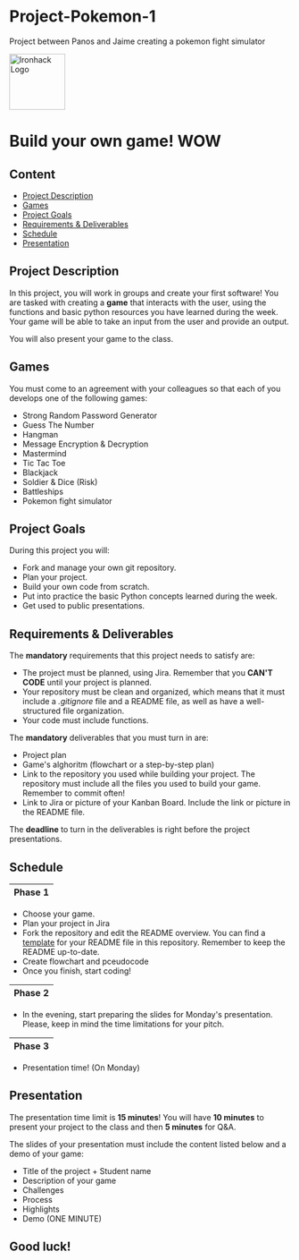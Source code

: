 # Project-Pokemon-1
Project between Panos and Jaime creating a pokemon fight simulator

<img src="https://bit.ly/2VnXWr2" alt="Ironhack Logo" width="100"/>

# Build your own game! WOW

## Content
- [Project Description](#project-description)
- [Games](#games)
- [Project Goals](#project-goals)
- [Requirements & Deliverables](#requirements-&-deliverables)
- [Schedule](#schedule)
- [Presentation](#presentation)

## Project Description
In this project, you will work in groups and create your first software!
You are tasked with creating a **game** that interacts with the user, using the functions and basic python resources you have learned during the week. Your game will be able to take an input from the user and provide an output. 

You will also present your game to the class. 

## Games
You must come to an agreement with your colleagues so that each of you develops one of the following games:

* Strong Random Password Generator
* Guess The Number
* Hangman
* Message Encryption & Decryption
* Mastermind
* Tic Tac Toe
* Blackjack
* Soldier & Dice (Risk)
* Battleships
* Pokemon fight simulator

## Project Goals
During this project you will:
* Fork and manage your own git repository. 
* Plan your project.
* Build your own code from scratch. 
* Put into practice the basic Python concepts learned during the week.
* Get used to public presentations. 

## Requirements & Deliverables
The **mandatory** requirements that this project needs to satisfy are: 
* The project must be planned, using Jira. Remember that you **CAN'T CODE** until your project is planned. 
* Your repository must be clean and organized, which means that it must include a *.gitignore* file and a README file, as well as have a well-structured file organization. 
* Your code must include functions. 

The **mandatory** deliverables that you must turn in are:
* Project plan
* Game's alghoritm (flowchart or a step-by-step plan)
* Link to the repository you used while building your project. The repository must include all the files you used to build your game. Remember to commit often!
* Link to Jira or picture of your Kanban Board. Include the link or picture in the README file.

The **deadline** to turn in the deliverables is right before the project presentations. 

## Schedule
| Phase 1 |  
|:--------:|
* Choose your game.
* Plan your project in Jira
* Fork the repository and edit the README overview. You can find a [template](https://github.com/ta-data-bcn/Project-Week-1-Build-Your-Own-Game/blob/master/your-project/README.md) for your README file in this repository. Remember to keep the README up-to-date. 
* Create flowchart and pceudocode
* Once you finish, start coding!

| Phase 2 |  
|:--------:|
* In the evening, start preparing the slides for Monday's presentation.  Please, keep in mind the time limitations for your pitch.

| Phase 3 |  
|:--------:|
* Presentation time! (On Monday) 

## Presentation
The presentation time limit is **15 minutes**! You will have **10 minutes** to present your project to the class and then **5 minutes** for Q&A. 

The slides of your presentation must include the content listed below and a demo of your game:

* Title of the project + Student name  
* Description of your game  
* Challenges  
* Process  
* Highlights  
* Demo (ONE MINUTE)

## Good luck!
